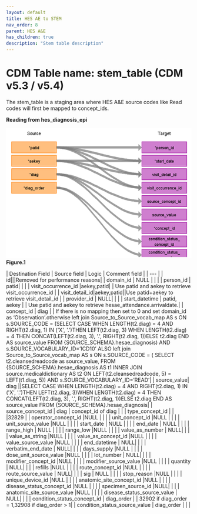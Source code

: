 ```yaml
---
layout: default
title: HES AE to STEM
nav_order: 8
parent: HES A&E
has_children: true
description: "Stem table description"
---
```


# CDM Table name: stem_table (CDM v5.3 / v5.4)

The stem_table is a staging area where HES A&E source codes like Read codes will first be mapped to concept_ids.

**Reading from hes_diagnosis_epi**

![](images/image12.png)
**Figure.1**

| Destination Field | Source field | Logic | Comment field |
| --- | 
| id|||Removed for performance reasons|
| domain_id | NULL | | |
| person_id | patid| | |
| visit_occurrence_id |aekey,patid| | Use patid and aekey to retrieve visit_occurrence_id |
| visit_detail_id|aekey,patid||Use patid+aekey to retrieve visit_detail_id |
| provider_id | NULL| | |
| start_datetime | patid, aekey | | Use patid and aekey to retrieve hesae_attendance.arrivaldate.|
| concept_id | diag | | If there is no mapping then set to 0 and set domain_id as ‘Observation’.otherwise left join Source_to_Source_vocab_map AS s ON s.SOURCE_CODE = (SELECT CASE WHEN LENGTH(t2.diag) = 4 AND RIGHT(t2.diag, 1) IN ('X', '.')THEN LEFT(t2.diag, 3) WHEN LENGTH(t2.diag) = 4 THEN CONCAT(LEFT(t2.diag, 3), '.', RIGHT(t2.diag, 1))ELSE t2.diag END AS source_value FROM {SOURCE_SCHEMA}.hesae_diagnosis) AND s.SOURCE_VOCABULARY_ID=’ICD10’  ALSO left join Source_to_Source_vocab_map AS s ON s.SOURCE_CODE = ( SELECT t2.cleansedreadcode as source_value, FROM {SOURCE_SCHEMA}.hesae_diagnosis AS t1 INNER JOIN source.medicaldictionary AS t2 ON LEFT(t2.cleansedreadcode, 5) = LEFT(t1.diag, 5)) AND s.SOURCE_VOCABULARY_ID=’READ’|
| source_value| diag ||SELECT CASE WHEN LENGTH(t2.diag) = 4 AND RIGHT(t2.diag, 1) IN ('X', '.')THEN LEFT(t2.diag, 3)WHEN LENGTH(t2.diag) = 4 THEN CONCAT(LEFT(t2.diag, 3), '.', RIGHT(t2.diag, 1))ELSE t2.diag END AS source_value FROM {SOURCE_SCHEMA}.hesae_diagnosis|
| source_concept_id | diag | concept_id of diag | |
| type_concept_id |  | |32829 |
| operator_concept_id |NULL | | |
| unit_concept_id |NULL  | | |
| unit_source_value |NULL | | |
| start_date | NULL | | |
| end_date | NULL | | |
| range_high | NULL | | |
| range_low |NULL | | |
| value_as_number | NULL| | |
| value_as_string |NULL | | |
| value_as_concept_id |NULL | | |
| value_source_value |NULL | | |
| end_datetime | NULL| | |
| verbatim_end_date | NULL| | | 
| days_supply |NULL | | |
| dose_unit_source_value |NULL | | |
| lot_number | NULL| | |
| modifier_concept_id |NULL  | | |
| modifier_source_value |NULL | | |
| quantity | NULL| | |
| refills |NULL | | |
| route_concept_id |NULL | | |
| route_source_value | NULL| | |
| sig | NULL | | |
| stop_reason |NULL | | |
| unique_device_id |NULL | | |
| anatomic_site_concept_id |NULL | | |
| disease_status_concept_id |NULL  | | |
| specimen_source_id |NULL| | |
| anatomic_site_source_value |NULL | | |
| disease_status_source_value | NULL| | |
| condition_status_concept_id | diag_order | | 32902 if diag_order = 1,32908 if diag_order > 1|
| condition_status_source_value | diag_order | | |